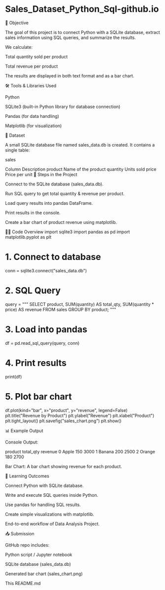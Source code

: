 # Sales_Dataset_Python_Sql-github.io


🚀 Objective

The goal of this project is to connect Python with a SQLite database, extract sales information using SQL queries, and summarize the results.

We calculate:

Total quantity sold per product

Total revenue per product

The results are displayed in both text format and as a bar chart.

🛠 Tools & Libraries Used

Python

SQLite3 (built-in Python library for database connection)

Pandas (for data handling)

Matplotlib (for visualization)

📂 Dataset

A small SQLite database file named sales_data.db is created.
It contains a single table:

sales

Column	Description
product	Name of the product
quantity	Units sold
price	Price per unit
📌 Steps in the Project

Connect to the SQLite database (sales_data.db).

Run SQL query to get total quantity & revenue per product.

Load query results into pandas DataFrame.

Print results in the console.

Create a bar chart of product revenue using matplotlib.

🧑‍💻 Code Overview
import sqlite3
import pandas as pd
import matplotlib.pyplot as plt

# 1. Connect to database
conn = sqlite3.connect("sales_data.db")

# 2. SQL Query
query = """
SELECT product, 
       SUM(quantity) AS total_qty, 
       SUM(quantity * price) AS revenue
FROM sales
GROUP BY product;
"""

# 3. Load into pandas
df = pd.read_sql_query(query, conn)

# 4. Print results
print(df)

# 5. Plot bar chart
df.plot(kind="bar", x="product", y="revenue", legend=False)
plt.title("Revenue by Product")
plt.ylabel("Revenue")
plt.xlabel("Product")
plt.tight_layout()
plt.savefig("sales_chart.png")
plt.show()

📊 Example Output

Console Output:

  product  total_qty  revenue
0   Apple        150    3000
1  Banana        200    2500
2  Orange        180    2700


Bar Chart:
A bar chart showing revenue for each product.

🎯 Learning Outcomes

Connect Python with SQLite database.

Write and execute SQL queries inside Python.

Use pandas for handling SQL results.

Create simple visualizations with matplotlib.

End-to-end workflow of Data Analysis Project.


📤 Submission

GitHub repo includes:

Python script / Jupyter notebook

SQLite database (sales_data.db)

Generated bar chart (sales_chart.png)

This README.md
